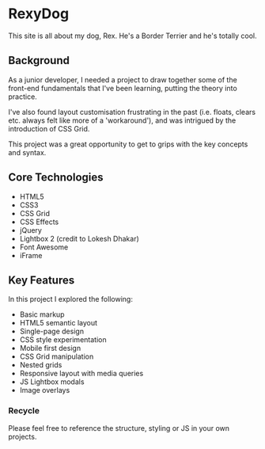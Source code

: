 # RexyDog

This site is all about my dog, Rex. He's a Border Terrier and he's totally cool.

## Background

As a junior developer, I needed a project to draw together some of the front-end fundamentals that I've been learning, putting the theory into practice.

I've also found layout customisation frustrating in the past (i.e. floats, clears etc. always felt like more of a 'workaround'), and was intrigued by the introduction of CSS Grid. 

This project was a great opportunity to get to grips with the key concepts and syntax.

## Core Technologies

<ul>
  <li>HTML5</li>
  <li>CSS3</li>
  <li>CSS Grid</li>
  <li>CSS Effects</li>
  <li>jQuery</li>
  <li>Lightbox 2 (credit to Lokesh Dhakar)</li>
  <li>Font Awesome</li>
  <li>iFrame</li>
</ul>

## Key Features

In this project I explored the following:

<ul>
  <li>Basic markup</li>
  <li>HTML5 semantic layout</li>
  <li>Single-page design</li>
  <li>CSS style experimentation</li>
  <li>Mobile first design</li>
  <li>CSS Grid manipulation</li>
  <li>Nested grids</li>
  <li>Responsive layout with media queries</li>
  <li>JS Lightbox modals</li>
  <li>Image overlays</li>
</ul>

### Recycle

Please feel free to reference the structure, styling or JS in your own projects.
